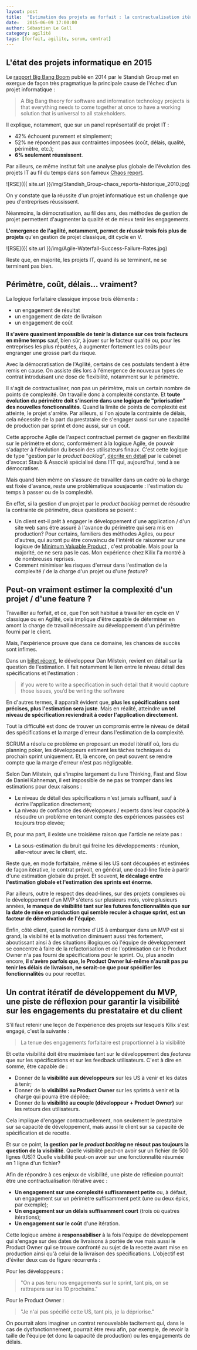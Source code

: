 ```yaml
---
layout: post
title:  "Estimation des projets au forfait : la contractualisation itérative, une pise de reflexion"
date:   2015-06-09 17:00:00
author: Sébastien Le Gall
category: agilité
tags: [forfait, agilite, scrum, contrat]
---
```



## L'état des projets informatique en 2015

Le [rapport Big Bang Boom](http://www.standishgroup.com/sample_research_files/BigBangBoom.pdf) publié en 2014 par le Standish Group met en exergue de façon très pragmatique la principale cause de l'échec d'un projet informatique :

> A Big Bang theory for software and information technology projects is that everything needs to come together at once to have a working solution that is universal to all stakeholders.

Il explique, notamment, que sur un panel représentatif de projet IT :

- 42% échouent purement et simplement;
- 52% ne répondent pas aux contraintes imposées (coût, délais, qualité, périmètre, etc.);
- <b>6% seulement réussissent</b>.

Par ailleurs, ce même institut fait une analyse plus globale de l'évolution des projets IT au fil du temps dans son fameux [Chaos report](http://www.projectsmart.co.uk/docs/chaos-report.pdf).

![RSE]({{ site.url }}/img/Standish_Group-chaos_reports-historique_2010.jpg)

On y constate que la réussite d'un projet informatique est un challenge que peu d'entreprises réussissent.

<!--more-->

Néanmoins, la démocratisation, au fil des ans, des méthodes de gestion de projet permettent d'augmenter la qualité et de mieux tenir les engagements.

<b>L'emergence de l'agilité, notamment, permet de réussir trois fois plus de projets</b> qu'en gestion de projet classique, dit cycle en V.

![RSE]({{ site.url }}/img/Agile-Waterfall-Success-Failure-Rates.jpg)

Reste que, en majorité, les projets IT, quand ils se terminent, ne se terminent pas bien.

## Périmètre, coût, délais... vraiment?

La logique forfaitaire classique impose trois éléments :

- un engagement de résultat
- un engagement de date de livraison
- un engagement de coût

<b>Il s'avère quasiment impossible de tenir la distance sur ces trois facteurs en même temps</b> sauf, bien sûr, à jouer sur le facteur qualité ou, pour les entreprises les plus réputées, à augmenter fortement les coûts pour engranger une grosse part du risque.

Avec la démocratisation de l'Agilité, certains de ces postulats tendent à être remis en cause. On assiste dès lors à l'émergence de nouveaux types de contrat introduisant une dose de flexibilité, notamment sur le périmètre.

Il s'agit de contractualiser, non pas un périmètre, mais un certain nombre de points de complexité. On travaille donc à complexité constante. Et <b>toute évolution du périmètre doit s'inscrire dans une logique de "priorisation" des nouvelles fonctionnalités</b>. Quand la limite de points de complexité est atteinte, le projet s'arrête. Par ailleurs, si l'on ajoute la contrainte de délais, cela nécessite de la part du prestataire de s'engager aussi sur une capacité de production par sprint et donc aussi, sur un coût. 

Cette approche Agile de l'aspect contractuel permet de gagner en flexibilité sur le périmètre et donc, conformément à la logique Agile, de pouvoir s'adapter à l'évolution du besoin des utilisateurs finaux. C'est cette logique de type "gestion par le <i>product backlog</i>", [décrite en détail](http://www.staub-associes.com/wp-content/uploads/2014/04/methode_agile.pdf) par le cabinet d'avocat Staub & Associé spécialisé dans l'IT qui, aujourd'hui, tend à se démocratiser.

Mais quand bien même on s'assure de travailler dans un cadre où la charge est fixée d'avance, reste une problématique sousjacente : l'estimation du temps à passer ou de la complexité.

En effet, si la gestion d'un projet par le <i>product backlog</i> permet de résoudre la contrainte de périmètre, deux questions se posent :

- Un client est-il prêt à engager le développement d'une application / d'un site web sans être assuré à l'avance du périmètre qui sera mis en production? Pour certains, familiers des méthodes Agiles, ou pour d'autres, qui auront pu être convaincu de l'intérêt de raisonner sur une logique de [Minimum Valuable Product](http://en.wikipedia.org/wiki/Minimum_viable_product) , c'est probable. Mais pour la majorité, ce ne sera pas le cas. Mon expérience chez Kilix l'a montré à de nombreuses reprises.
- Comment minimiser les risques d'erreur dans l'estimation de la complexité / de la charge d'un projet ou d'une <i>feature</i>?

## Peut-on vraiment estimer la complexité d'un projet / d'une feature ?

Travailler au forfait, et ce, que l'on soit habitué à travailler en cycle en V classique ou en Agilité, cela implique d'être capable de déterminer en amont la charge de travail nécessaire au développement d'un périmètre fourni par le client.

Mais, l'expérience prouve que dans ce domaine, les chances de succès sont infimes.

Dans un [billet récent](http://blog.hut8labs.com/coding-fast-and-slow.html?reddit), le développeur Dan Milstein, revient en détail sur la question de l'estimation. Il fait notamment le lien entre le niveau détail des spécifications et l'estimation :

> if you were to write a specification in such detail that it would capture those issues, you’d be writing the software

En d'autres termes, il apparaît évident que, <b>plus les spécifications sont précises, plus l'estimation sera juste</b>. Mais en réalité, atteindre <b>un tel niveau de spécification reviendrait à coder l'application directement</b>.

Tout la difficulté est donc de trouver un compromis entre le niveau de détail des spécifications et la marge d'erreur dans l'estimation de la complexité.

SCRUM a résolu ce problème en proposant un model itératif où, lors du planning poker, les développeurs estiment les tâches techniques du prochain sprint uniquement. Et, là encore, on peut souvent se rendre compte que la marge d'erreur n'est pas négligeable.

Selon Dan Milstein, qui s'inspire largement du livre Thinking, Fast and Slow de Daniel Kahneman, il est impossible de ne pas se tromper dans les estimations pour deux raisons :

- Le niveau de détail des spécifications n'est jamais suffisant, sauf à écrire l'application directement;
- La niveau de confiance des développeurs / experts dans leur capacité à résoudre un problème en tenant compte des expériences passées est toujours trop élevée;

Et, pour ma part, il existe une troisième raison que l'article ne relate pas : 
- La sous-estimation du bruit qui freine les développements : réunion, aller-retour avec le client, etc.

Reste que, en mode forfaitaire, même si les US sont découpées et estimées de façon itérative, le contrat prévoit, en général, une dead-line fixée à partir d'une estimation globale du projet. Et souvent, <b>le décalage entre l'estimation globale et l'estimation des sprints est énorme</b>.

Par ailleurs, outre le respect des dead-lines, sur des projets complexes où le développement d'un MVP s'étens sur plusieurs mois, voire plusieurs années, <b>le manque de visibilité tant sur les futures fonctionnalités que sur la date de mise en production qui semble reculer à chaque sprint, est un facteur de démotivation de l'équipe</b>.

Enfin, côté client, quand le nombre d'US à embarquer dans un MVP est si grand, la visibilité et la motivation diminuent aussi très fortement, aboutissant ainsi à des situations illogiques où l'équipe de développement se concentre à faire de la refactorisation et de l'optimisation car le Product Owner n'a pas fourni de spécifications pour le sprint. Ou, plus anodin encore, <b>il s'avère parfois que, le Product Owner lui-même n'aurait pas pu tenir les délais de livraison, ne serait-ce que pour spécifier les fonctionnalités</b> ou pour recetter.

## Un contrat itératif de développement du MVP, une piste de réflexion pour garantir la visibilité sur les engagements du prestataire et du client

S'il faut retenir une leçon de l'expérience des projets sur lesquels Kilix s'est engagé, c'est la suivante :

> La tenue des engagements forfaitaire est proportionnel à la visibilité

Et cette visibilité doit être maximisée tant sur le développement des <i>features</i> que sur les spécifications et sur les feedback utilisateurs. C'est à dire en somme, être capable de :

- Donner de la <b>visibilité aux développeurs</b> sur les US à venir et les dates à tenir;
- Donner de la <b>visibilité au Product Owner</b> sur les sprints à venir et la charge qui pourra être dépilée;
- Donner de la <b>visibilité au couple (développeur + Product Owner)</b> sur les retours des utilisateurs.

Cela implique d'engager contractuellement, non seulement le prestataire sur sa capacité de développement, mais aussi le client sur sa capacité de spécification et de recette.

Et sur ce point, <b>la gestion par le <i>product backlog</i> ne résout pas toujours la question de la visibilité</b>. Quelle visibilité peut-on avoir sur un fichier de 500 lignes (US)? Quelle visibilité peut-on avoir sur une fonctionnalité résumée en 1 ligne d'un fichier?

Afin de répondre à ces enjeux de visibilité, une piste de réflexion pourrait être une contractualisation itérative avec :
- <b>Un engagement sur une complexité suffisamment petite</b> ou, à défaut, un engagement sur un périmètre suffisamment petit (une ou deux épics, par exemple);
- <b>Un engagement sur un délais suffisamment court</b> (trois où quatres itérations);
- <b>Un engagement sur le coût</b> d'une itération.

Cette logique amène à <b>responsabiliser</b> à la fois l'équipe de développement qui s'engage sur des dates de livraisons à portée de vue mais aussi le Product Owner qui se trouve confronté au sujet de la recette avant mise en production ainsi qu'à celui de la livraison des spécifications. L'objectif est d'éviter deux cas de figure récurrents :

Pour les développeurs :

> "On a pas tenu nos engagements sur le sprint, tant pis, on se rattrapera sur les 10 prochains."

Pour le Product Owner :

> "Je n'ai pas spécifié cette US, tant pis, je la dépriorise."

On pourrait alors imaginer un contrat renouvelable tacitement qui, dans le cas de dysfonctionnement, pourrait être revu afin, par exemple, de revoir la taille de l'équipe (et donc la capacité de production) ou les engagements de délais.
